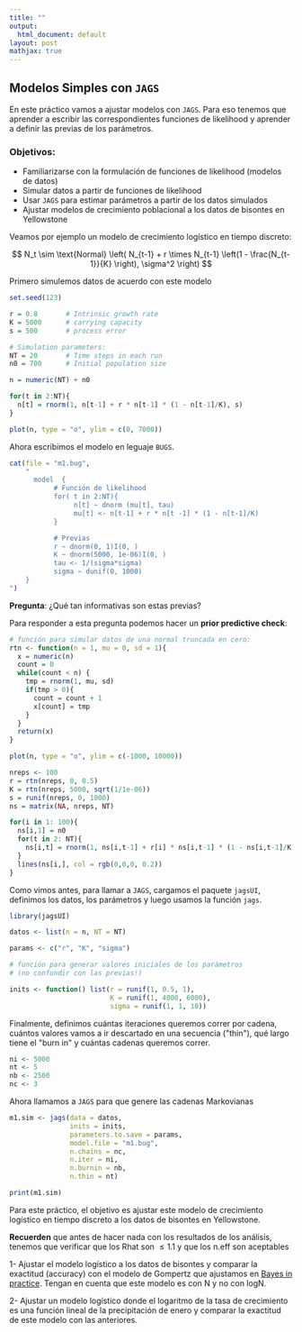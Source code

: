 ```yaml
---
title: ""
output:
  html_document: default
layout: post
mathjax: true
---
```


## Modelos Simples con `JAGS`

En este práctico vamos a ajustar modelos con `JAGS`. Para eso tenemos que aprender a escribir las correspondientes funciones de likelihood y aprender a definir las previas de los parámetros. 

### Objetivos:

- Familiarizarse con la formulación de funciones de likelihood (modelos de datos)
- Simular datos a partir de funciones de likelihood
- Usar `JAGS` para estimar parámetros a partir de los datos simulados
- Ajustar modelos de crecimiento poblacional a los datos de bisontes en Yellowstone


Veamos por ejemplo un modelo de crecimiento logístico en tiempo discreto:

$$
N_t \sim \text{Normal} \left( N_{t-1} + r \times N_{t-1} \left(1 - \frac{N_{t-1}}{K} \right), \sigma^2 \right)
$$

Primero simulemos datos de acuerdo con este modelo

```R
set.seed(123)

r = 0.8       # Intrinsic growth rate
K = 5000      # carrying capacity
s = 500       # process error

# Simulation parameters:
NT = 20       # Time steps in each run
n0 = 700      # Initial population size

n = numeric(NT) + n0   

for(t in 2:NT){      
  n[t] = rnorm(1, n[t-1] + r * n[t-1] * (1 - n[t-1]/K), s)
}

plot(n, type = "o", ylim = c(0, 7000))

```

Ahora escribimos el modelo en leguaje `BUGS`.

```R
cat(file = "m1.bug",
    "
      model  {
           # Función de likelihood
           for( t in 2:NT){
                n[t] ~ dnorm (mu[t], tau) 
                mu[t] <- n[t-1] + r * n[t -1] * (1 - n[t-1]/K)
           }

           # Previas
           r ~ dnorm(0, 1)I(0, ) 
           K ~ dnorm(5000, 1e-06)I(0, )
           tau <- 1/(sigma*sigma) 
           sigma ~ dunif(0, 1000)
    }
")

```

**Pregunta**: ¿Qué tan informativas son estas previas?  

Para responder a esta pregunta podemos hacer un **prior predictive check**:

```R
# función para simular datos de una normal truncada en cero:
rtn <- function(n = 1, mu = 0, sd = 1){
  x = numeric(n)
  count = 0
  while(count < n) {
    tmp = rnorm(1, mu, sd)
    if(tmp > 0){
      count = count + 1
      x[count] = tmp
    }
  }
  return(x)
}

plot(n, type = "o", ylim = c(-1000, 10000))

nreps <- 100
r = rtn(nreps, 0, 0.5)
K = rtn(nreps, 5000, sqrt(1/1e-06))
s = runif(nreps, 0, 1000)
ns = matrix(NA, nreps, NT)

for(i in 1: 100){
  ns[i,1] = n0   
  for(t in 2: NT){      
    ns[i,t] = rnorm(1, ns[i,t-1] + r[i] * ns[i,t-1] * (1 - ns[i,t-1]/K[i]), s[i])
  }
  lines(ns[i,], col = rgb(0,0,0, 0.2))
}

```

Como vimos antes, para llamar a `JAGS`, cargamos el paquete `jagsUI`, definimos los datos, los parámetros y luego usamos la función `jags`. 

```R
library(jagsUI)

datos <- list(n = n, NT = NT)

params <- c("r", "K", "sigma")

# función para generar valores iniciales de los parámetros 
# (no confundir con las previas!)

inits <- function() list(r = runif(1, 0.5, 1), 
                         K = runif(1, 4000, 6000), 
                         sigma = runif(1, 1, 10))
```

Finalmente, definimos cuántas iteraciones queremos correr por cadena, cuántos valores vamos a ir descartado en una secuencia ("thin"), qué largo tiene el "burn in" y cuántas cadenas queremos correr.

```R
ni <- 5000  
nt <- 5     
nb <- 2500   
nc <- 3  

```

Ahora llamamos a `JAGS` para que genere las cadenas Markovianas

```R
m1.sim <- jags(data = datos, 
               inits = inits, 
               parameters.to.save = params, 
               model.file = "m1.bug", 
               n.chains = nc, 
               n.iter = ni, 
               n.burnin = nb, 
               n.thin = nt)

print(m1.sim)

```

Para este práctico, el objetivo es ajustar este modelo de crecimiento logístico en tiempo discreto a los datos de bisontes en Yellowstone. 

**Recuerden** que antes de hacer nada con los resultados de los análisis, tenemos que verificar que los Rhat son $\leq 1.1$ y que los n.eff son aceptables

1- Ajustar el modelo logístico a los datos de bisontes y comparar la exactitud (accuracy) con el modelo de Gompertz que ajustamos en [Bayes in practice](https://pbadler.github.io/forecasting-course-short/lectures/Bayes_in_practice). Tengan en cuenta que este modelo es con N y no con logN.

2- Ajustar un modelo logístico donde el logaritmo de la tasa de crecimiento es una función lineal de la precipitación de enero y comparar la exactitud de este modelo con las anteriores.
